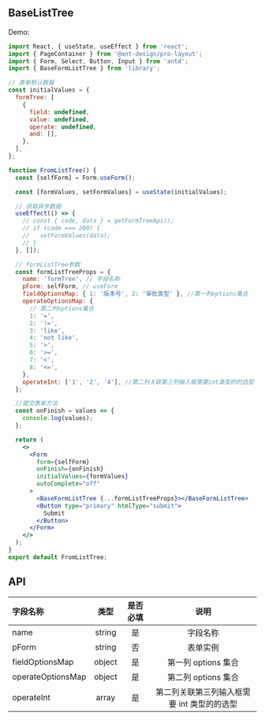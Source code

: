 ## BaseListTree

Demo:

```jsx
import React, { useState, useEffect } from 'react';
import { PageContainer } from '@ant-design/pro-layout';
import { Form, Select, Button, Input } from 'antd';
import { BaseFormListTree } from 'library';

// 表单默认数据
const initialValues = {
  formTree: [
    {
      field: undefined,
      value: undefined,
      operate: undefined,
      and: [],
    },
  ],
};

function FromListTree() {
  const [selfForm] = Form.useForm();

  const [formValues, setFormValues] = useState(initialValues);

  // 获取异步数据
  useEffect(() => {
    // const { code, data } = getFormTreeApi();
    // if (code === 200) {
    //   setFormValues(data);
    // }
  }, []);

  // formListTree参数
  const formListTreeProps = {
    name: 'formTree', // 字段名称
    pForm: selfForm, // useForm
    fieldOptionsMap: { 1: '版本号', 2: '审批类型' }, //第一列options集合
    operateOptionsMap: {
      // 第二列options集合
      1: '=',
      2: '!=',
      3: 'like',
      4: 'not like',
      5: '>',
      6: '>=',
      7: '<',
      8: '<=',
    },
    operateInt: ['1', '2', '4'], //第二列关联第三列输入框需要int类型的的选型
  };

  //提交表单方法
  const onFinish = values => {
    console.log(values);
  };

  return (
    <>
      <Form
        form={selfForm}
        onFinish={onFinish}
        initialValues={formValues}
        autoComplete="off"
      >
        <BaseFormListTree {...formListTreeProps}></BaseFormListTree>
        <Button type="primary" htmlType="submit">
          Submit
        </Button>
      </Form>
    </>
  );
}
export default FromListTree;
```

## API

| 字段名称          |  类型  | 是否必填 |                    说明                     |
| :---------------- | :----: | :------: | :-----------------------------------------: |
| name              | string |    是    |                  字段名称                   |
| pForm             | string |    否    |                  表单实例                   |
| fieldOptionsMap   | object |    是    |             第一列 options 集合             |
| operateOptionsMap | object |    是    |             第二列 options 集合             |
| operateInt        | array  |    是    | 第二列关联第三列输入框需要 int 类型的的选型 |
